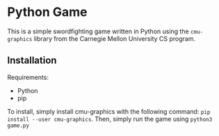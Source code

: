 # Python Game

This is a simple swordfighting game written in Python using the `cmu-graphics` library from the Carnegie Mellon University CS program.



## Installation

Requirements:
  * Python
  * pip

  To install, simply install cmu-graphics with the following command: `pip install --user cmu-graphics`.
  Then, simply run the game using `python3 game.py`

